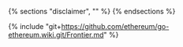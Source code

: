 {% sections "disclaimer", "" %}
{% endsections %}

{% include "git+https://github.com/ethereum/go-ethereum.wiki.git/Frontier.md" %}
